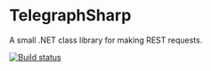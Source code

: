 # TelegraphSharp
A small .NET class library for making REST requests.

[![Build status](https://ci.appveyor.com/api/projects/status/o9ft8q505ymi8lys/branch/master?svg=true)](https://ci.appveyor.com/project/tylerbhughes/telegraphsharp/branch/master)
